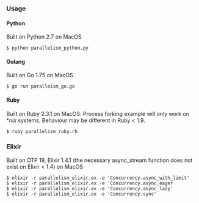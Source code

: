 ### Usage

#### Python

Built on Python 2.7 on MacOS

```
$ python parallelism_python.py
```

#### Golang

Built on Go 1.75 on MacOS

```
$ go run paralleism_go.go
```

#### Ruby

Built on Ruby 2.3.1 on MacOS. Process forking example will only work on \**nix* systems. Behaviour may be different in Ruby < 1.9.

```
$ ruby parallelism_ruby.rb
```

### Elixir 

Built on OTP 19, Elixir 1.4.1 (the necessary async_stream function does not exist on Elixir < 1.4) on MacOS

```
$ elixir -r parallelism_elixir.ex -e 'Concurrency.async_with_limit'
$ elixir -r parallelism_elixir.ex -e 'Concurrency.async_eager
$ elixir -r parallelism_elixir.ex -e 'Concurrency.async_lazy'
$ elixir -r parallelism_elixir.ex -e 'Concurrency.sync'
```

